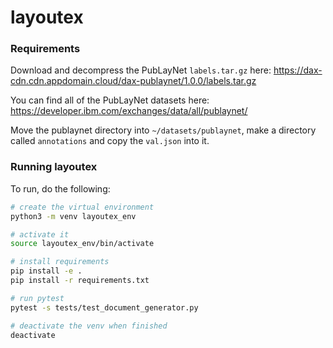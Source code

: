 # layoutex

### Requirements

Download and decompress the PubLayNet `labels.tar.gz` here: https://dax-cdn.cdn.appdomain.cloud/dax-publaynet/1.0.0/labels.tar.gz

You can find all of the PubLayNet datasets here: https://developer.ibm.com/exchanges/data/all/publaynet/

Move the publaynet directory into `~/datasets/publaynet`, make a directory called `annotations` and copy the `val.json` into it.

### Running layoutex

To run, do the following:

```bash
# create the virtual environment
python3 -m venv layoutex_env

# activate it
source layoutex_env/bin/activate

# install requirements
pip install -e .
pip install -r requirements.txt

# run pytest
pytest -s tests/test_document_generator.py

# deactivate the venv when finished
deactivate
```